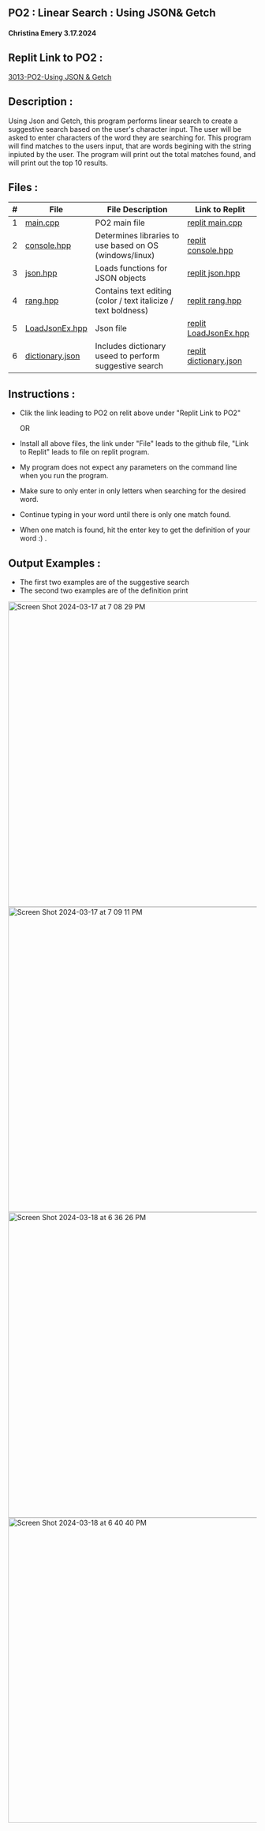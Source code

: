## PO2 : Linear Search : Using JSON& Getch
#### Christina Emery 3.17.2024

## Replit Link to PO2 :
[3013-PO2-Using JSON & Getch](https://replit.com/@zristina/3013-P02-Using-JSON-and-Getch)
## Description :
 Using Json and Getch, this program performs linear search to create a suggestive search based on the user's character input. The user will be asked to enter characters of the word they are searching for. This program will find matches to the users input, that are words begining with the string inpiuted by the user. The program will print out the total matches found, and will print out the top 10 results.

 ## Files :
 
|   #   | File               | File Description       | Link to Replit      |
| :---: | ------------------ | ---------------------- |-------------------- |
|   1   | [main.cpp](https://github.com/zristina/3013-Algorithms/blob/main/Assignments/PO2/main.cpp)           | PO2 main file          |[replit main.cpp](https://replit.com/@zristina/3013-P02-Using-JSON-and-Getch#main.cpp) |
|   2   | [console.hpp](https://github.com/zristina/3013-Algorithms/blob/main/Assignments/PO2/console.hpp)        | Determines libraries to use based on OS (windows/linux)  | [replit console.hpp](https://replit.com/@zristina/3013-P02-Using-JSON-and-Getch#headers/console.hpp) |
|   3   | [json.hpp](https://github.com/zristina/3013-Algorithms/blob/main/Assignments/PO2/json.hpp)           | Loads functions for JSON objects       | [replit json.hpp](https://replit.com/@zristina/3013-P02-Using-JSON-and-Getch#headers/json.hpp) |
|   4   | [rang.hpp](https://github.com/zristina/3013-Algorithms/blob/main/Assignments/PO2/rang.hpp)           | Contains text editing (color / text italicize / text boldness)  | [replit rang.hpp](https://replit.com/@zristina/3013-P02-Using-JSON-and-Getch#headers/rang.hpp) |
|   5   | [LoadJsonEx.hpp](https://github.com/zristina/3013-Algorithms/blob/main/Assignments/PO2/LoadJsonEx.hpp)     | Json file | [replit LoadJsonEx.hpp](https://replit.com/@zristina/3013-P02-Using-JSON-and-Getch#loadJsonEx.hpp) |
|   6   | [dictionary.json](https://github.com/zristina/3013-Algorithms/blob/main/Assignments/PO2/dictionary.json)    | Includes dictionary useed to perform suggestive search | [replit dictionary.json](https://replit.com/@zristina/3013-P02-Using-JSON-and-Getch#data/dictionary.json) |

## Instructions :
 * Clik the link leading to PO2 on relit above under "Replit Link to PO2"
   
   OR
   
 * Install all above files, the link under "File" leads to the github file, "Link to Replit" leads to file on replit program.
 * My program does not expect any parameters on the command line when you run the program.
 * Make sure to only enter in only letters when searching for the desired word.
 * Continue typing in your word until there is only one match found.
 * When one match is found, hit the enter key to get the definition of your word :) .

## Output Examples :
 * The first two examples are of the suggestive search
 * The second two examples are of the definition print
<img width="619" alt="Screen Shot 2024-03-17 at 7 08 29 PM" src="https://github.com/zristina/3013-Algorithms/assets/157079380/7340121f-853b-43df-8d27-43d9297532ef">
<img width="619" alt="Screen Shot 2024-03-17 at 7 09 11 PM" src="https://github.com/zristina/3013-Algorithms/assets/157079380/50a58431-ddac-46c0-b374-b80455521877">
<img width="619" alt="Screen Shot 2024-03-18 at 6 36 26 PM" src="https://github.com/zristina/3013-Algorithms/assets/157079380/16f10791-3334-42a6-9276-e700f9588e32">
<img width="619" alt="Screen Shot 2024-03-18 at 6 40 40 PM" src="https://github.com/zristina/3013-Algorithms/assets/157079380/c9e2e601-f39c-4549-bb2d-7532e69a4791">



